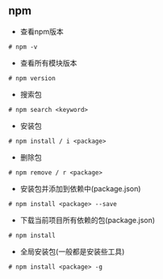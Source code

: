 ## npm

+ 查看npm版本
```
# npm -v
```

+ 查看所有模块版本
```
# npm version
```

+ 搜索包
```
# npm search <keyword>
```

+ 安装包
```
# npm install / i <package>
```

+ 删除包
```
# npm remove / r <package>
```

+ 安装包并添加到依赖中(package.json)
```
# npm install <package> --save
```

+ 下载当前项目所有依赖的包(package.json)
```
# npm install
```

+ 全局安装包(一般都是安装些工具)
```
# npm install <package> -g
```